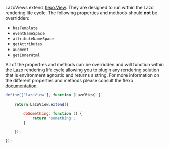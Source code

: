 LazoViews extend [flexo.View](https://github.com/lazojs/flexo/blob/master/docs/index.md#flexoview). They are designed
to run within the Lazo rendering life cycle. The following properties and methods should **not** be overridden:

* `hasTemplate`
* `eventNameSpace`
* `attributeNameSpace`
* `getAttributes`
* `augment`
* `getInnerHtml`

All of the properties and methods can be overridden and will function within the Lazo rendering life cycle allowing
you to plugin any rendering solution that is environment agnostic and returns a string. For more information on the
different properties and methods please consult the flexo
[documentation](https://github.com/lazojs/flexo/blob/master/docs/index.md#flexoview).

```js
define(['lazoView'], function (LazoView) {

    return LazoView.extend({

        doSomething: function () {
            return 'something';
        }

    });

});
```
